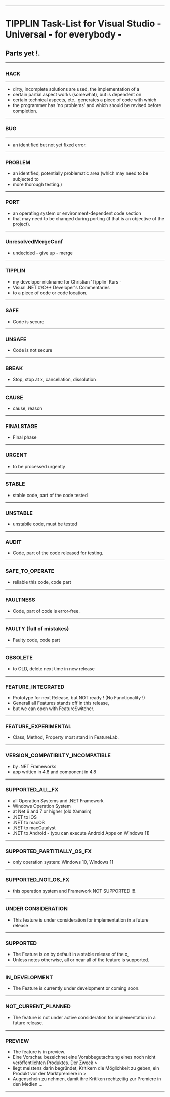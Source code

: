 ----
# TIPPLIN             Task-List for Visual Studio -   Universal   -   for everybody -
## Parts yet !. 
----
### HACK
----
- dirty, incomplete solutions are used, the implementation of a
- certain partial aspect works (somewhat), but is dependent on
- certain technical aspects, etc.. generates a piece of code with which
- the programmer has 'no problems' and which should be revised before completion.
----
### BUG
----
- an identified but not yet fixed error.
----
### PROBLEM
- an identified, potentially problematic area (which may need to be subjected to
- more thorough testing.)
----
### PORT
- an operating system or environment-dependent code section
- that may need to be changed during porting (if that is an objective of the project).
----
### UnresolvedMergeConf
- undecided - give up - merge
----
### TIPPLIN
- my developer nickname for Christian 'Tipplin' Kurs -
- Visual .NET #/C++ Developer's Commentaries
- to a piece of code or code location.
----
### SAFE
- Code is secure
----
### UNSAFE
- Code is not secure
----
### BREAK
- Stop, stop at x, cancellation, dissolution
----
### CAUSE
- cause, reason
----
### FINALSTAGE
- Final phase
----
### URGENT
- to be processed urgently
----
### STABLE
- stable code, part of the code tested
----
### UNSTABLE
- unstabile code, must be tested
----
### AUDIT
- Code, part of the code released for testing.
----
### SAFE_TO_OPERATE
- reliable this code, code part
----
### FAULTNESS
- Code, part of code is error-free.
----
### FAULTY (full of mistakes)
- Faulty code, code part
----
### OBSOLETE
- to OLD, delete next time in new release
----
### FEATURE_INTEGRATED
- Prototype for next Release, but NOT ready ! (No Functionality !)
- Generall all Features stands off in this release,
- but we can open with FeatureSwitcher.
----
### FEATURE_EXPERIMENTAL
- Class, Method, Property most stand in FeatureLab.
----
### VERSION_COMPATIBILTY_INCOMPATIBLE
- by .NET Frameworks
- app written in 4.8 and component in 4.8
----
### SUPPORTED_ALL_FX
- all Operation Systems and .NET Framework
- Windows Operation System
- at Net 6 and 7 or higher (old Xamarin)
- .NET to iOS
- .NET to macOS
- .NET to macCatalyst 
- .NET to Android - (you can execute Android Apps on Windows 11)
----
### SUPPORTED_PARTITIALLY_OS_FX
- only operation system: Windows 10, Windows 11
----
### SUPPORTED_NOT_OS_FX
- this operation system and Framework NOT SUPPORTED !!!.
----
### UNDER CONSIDERATION
- This feature is under consideration for implementation in a future release
----
### SUPPORTED
- The Feature is on by default in a stable release of the x,
- Unless notes otherwise, all or near all of the feature is supported.
----
### IN_DEVELOPMENT
- The Feature is currently under development or coming soon.
----
### NOT_CURRENT_PLANNED
- The feature is not under active consideration for implementation in a future release.
----
### PREVIEW
- The feature is in preview.
- Eine Vorschau bezeichnet eine Vorabbegutachtung eines noch nicht veröffentlichten Produktes. Der Zweck > 
- liegt meistens darin begründet, Kritikern die Möglichkeit zu geben, ein Produkt vor der Marktpremiere in > 
- Augenschein zu nehmen, damit ihre Kritiken rechtzeitig zur Premiere in den Medien ...
----




